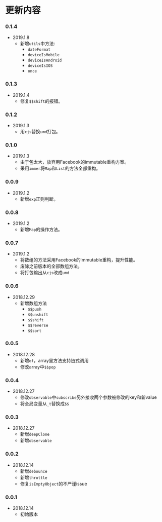 # 更新内容

### 0.1.4
- 2019.1.8
  - 新增`utils`中方法:
    - `dateFormat`
    - `deviceIsMobile`
    - `deviceIsAndroid`
    - `deviceIsIOS`
    - `once`

### 0.1.3
- 2019.1.4
  - 修复`$$shift`的报错。

### 0.1.2
- 2019.1.3
  - 用`cjs`替换`umd`打包。

### 0.1.0
- 2019.1.3
  - 由于包太大，放弃用Facebook的immutable重构方案。
  - 采用`immer`将`Map`和`List`的方法全部重构。

### 0.0.9
- 2019.1.2
  - 新增`exp`正则判断。

### 0.0.8
- 2019.1.2
  - 新增`Map`的操作方法。

### 0.0.7
- 2019.1.2
  - 将数组的方法采用Facebook的immutable重构，提升性能。
  - 废除之前版本的全部数组方法。
  - 将打包输出从`cjs`改成`umd`

### 0.0.6
- 2018.12.29
  - 新增数组方法
    - `$$push`
    - `$$unshift`
    - `$$shift`
    - `$$reverse`
    - `$$sort`

### 0.0.5
- 2018.12.28
  - 新增`of`，array里方法支持链式调用
  - 修改array中`$$pop`

### 0.0.4
- 2018.12.27
  - 修改`observable`中`subscribe`另外接收两个参数被修改的key和新value
  - 将全局变量从`_t`替换成`$$`

### 0.0.3
- 2018.12.27
  - 新增`deepClone`
  - 新增`observable`

### 0.0.2
- 2018.12.14
  - 新增`debounce`
  - 新增`throttle`
  - 修复`isEmptyObject`的不严谨issue

### 0.0.1
- 2018.12.14
  - 初始版本
